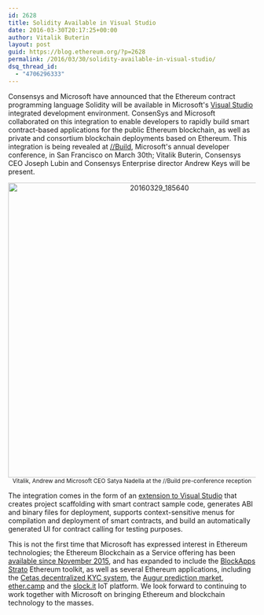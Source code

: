 ```yaml
---
id: 2628
title: Solidity Available in Visual Studio
date: 2016-03-30T20:17:25+00:00
author: Vitalik Buterin
layout: post
guid: https://blog.ethereum.org/?p=2628
permalink: /2016/03/30/solidity-available-in-visual-studio/
dsq_thread_id:
  - "4706296333"
---
```

Consensys and Microsoft have announced that the Ethereum contract programming language Solidity will be available in Microsoft's [Visual Studio](https://www.visualstudio.com/en-us/visual-studio-homepage-vs.aspx) integrated development environment. ConsenSys and Microsoft collaborated on this integration to enable developers to rapidly build smart contract-based applications for the public Ethereum blockchain, as well as private and consortium blockchain deployments based on Ethereum. This integration is being revealed at [//Build](https://build.microsoft.com/), Microsoft's annual developer conference, in San Francisco on March 30th; Vitalik Buterin, Consensys CEO Joseph Lubin and Consensys Enterprise director Andrew Keys will be present.

<center><a href="https://blog.ethereum.org/wp-content/uploads/2016/03/20160329_185640-1.jpg" rel="attachment wp-att-2629"><img src="https://blog.ethereum.org/wp-content/uploads/2016/03/20160329_185640-1.jpg" alt="20160329_185640" width="600" class="alignnone size-full wp-image-2629" /></a><br><small>Vitalik, Andrew and Microsoft CEO Satya Nadella at the //Build pre-conference reception</small></center>

The integration comes in the form of an [extension to Visual Studio](https://visualstudiogallery.msdn.microsoft.com/96221853-33c4-4531-bdd5-d2ea5acc4799) that creates project scaffolding with smart contract sample code, generates ABI and binary files for deployment, supports context-sensitive menus for compilation and deployment of smart contracts, and build an automatically generated UI for contract calling for testing purposes.

This is not the first time that Microsoft has expressed interest in Ethereum technologies; the Ethereum Blockchain as a Service offering has been [available since November 2015](https://azure.microsoft.com/en-us/blog/ethereum-blockchain-as-a-service-now-on-azure/), and has expanded to include the [BlockApps Strato](https://azure.microsoft.com/en-us/marketplace/partners/consensys/blockapps-strato/) Ethereum toolkit, as well as several Ethereum applications, including the [Cetas decentralized KYC system](http://www.ibtimes.co.uk/ethereum-based-kyc-platform-cetas-added-microsoft-azure-blockchain-cloud-1551755), the [Augur prediction market](http://cointelegraph.com/news/decentralized-ethereum-based-prediction-platform-augur-enters-beta-testing-partners-with-azure), [ether.camp](http://blog.ether.camp/post/135205518548/microsoft-ethercamp-partnership) and the [slock.it](http://slock.it) IoT platform. We look forward to continuing to work together with Microsoft on bringing Ethereum and blockchain technology to the masses.